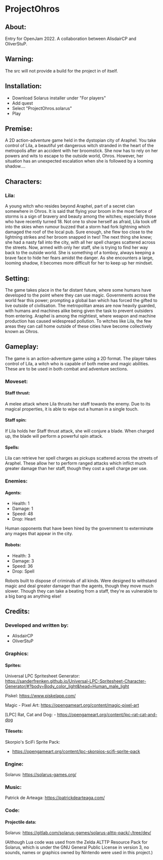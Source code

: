 # ProjectOhros

## About:
Entry for OpenJam 2022. A collaboration between AlisdairCP and OliverStuP.

## Warning:
The src will not provide a build for the project in of itself.

## Installation:

- Download Solarus installer under "For players"
- Add quest
- Select "ProjectOhros.solarus"
- Play

## Premise:
A 2D action-adventure game held in the dystopian city of Araphel. You take control of Lila, a beautiful yet dangerous witch stranded in the heart of the metropolis after an accident with her broomstick. She now has to rely on her powers and wits to escape to the outside world, Ohros. However, her situation has an unexpected escalation when she is followed by a looming shadow.... 

## Characters:

### Lila:
A young witch who resides beyond Araphel, part of a secret clan somewhere in Ohros. It is said that flying your broom in the most fierce of storms is a sign of bravery and beauty among the witches; especially those who have recently turned 18. Not one to show herself as afraid, Lila took off into the skies when rumour buzzed that a storm had fork lightning which damaged the roof of the local pub. Sure enough, she flew too close to the lightning strikes and her broom snapped in two! The next thing she knew; she had a nasty fall into the city, with all her spell charges scattered across the streets. Now, armed with only her staff, she is trying to find her way back to the outside world. She is something of a tomboy, always keeping a brave face to hide her fears amidst the danger. As she encounters a large, looming shadow, it becomes more difficult for her to keep up her mindset.


## Setting:
The game takes place in the far distant future, where some humans have developed to the point where they can use magic. Governments across the world fear this power; prompting a global ban which has forced the gifted to live outside of civilisation. The metropolitan areas are now heavily guarded, with humans and machines alike being given the task to prevent outsiders from entering. Araphel is among the mightiest, where weapon and machine production has caused widespread pollution. To witches like Lila, the few areas they can call home outside of these cities have become collectively known as Ohros.  


## Gameplay:
The game is an action-adventure game using a 2D format. The player takes control of Lila, a witch who is capable of both melee and magic abilities. These are to be used in both combat and adventure sections.

### Moveset:

#### Staff thrust:
A melee attack where Lila thrusts her staff towards the enemy. Due to its magical properties, it is able to wipe out a human in a single touch.

#### Staff spin:
If Lila holds her Staff thrust attack, she will conjure a blade. When charged up, the blade will perform a powerful spin attack.

#### Spells:
Lila can retrieve her spell charges as pickups scattered across the streets of Araphel. These allow her to perform ranged attacks which inflict much greater damage than her staff, though they cost a spell charge per use.

### Enemies:

#### Agents:
- Health: 1
- Damage: 1
- Speed: 48
- Drop: Heart

Human opponents that have been hired by the government to exterminate any mages that appear in the city.

#### Robots:
- Health: 3
- Damage: 3
- Speed: 36
- Drop: Spell

Robots built to dispose of criminals of all kinds. Were designed to withstand magic and deal greater damager than the agents, though they move much slower. Though they can take a beating from a staff, they're as vulnerable to a big bang as anything else!

## Credits:

### Developed and written by:
- AlisdairCP
- OliverStuP

### Graphics:
#### Sprites:
Universal LPC Spritesheet Generator: https://sanderfrenken.github.io/Universal-LPC-Spritesheet-Character-Generator/#?body=Body_color_light&head=Human_male_light

Piskel: https://www.piskelapp.com/

Magic - Pixel Art: https://opengameart.org/content/magic-pixel-art

[LPC] Rat, Cat and Dog: - https://opengameart.org/content/lpc-rat-cat-and-dog

#### Tilesets:
Skorpio's SciFi Sprite Pack: 
- https://opengameart.org/content/lpc-skorpios-scifi-sprite-pack

### Engine:
Solarus: https://solarus-games.org/

### Music:
Patrick de Arteaga: https://patrickdearteaga.com/

### Code:
#### Projectile data:
Solarus: https://gitlab.com/solarus-games/solarus-alttp-pack/-/tree/dev/

(Although Lua code was used from the Zelda ALTTP Resource Pack for Solarus, which is under the GNU General Public License
in version 3, no sounds, names or graphics owned by Nintendo were used in this project.) 
